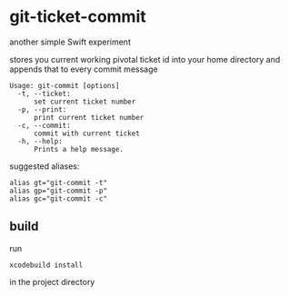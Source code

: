 # git-ticket-commit
another simple Swift experiment

stores you current working pivotal ticket id into your home directory and appends that to every commit message

```
Usage: git-commit [options]
  -t, --ticket:
      set current ticket number
  -p, --print:
      print current ticket number
  -c, --commit:
      commit with current ticket
  -h, --help:
      Prints a help message.
```

suggested aliases:
```
alias gt="git-commit -t"
alias gp="git-commit -p"
alias gc="git-commit -c"
```

## build
run
```
xcodebuild install
```
in the project directory
